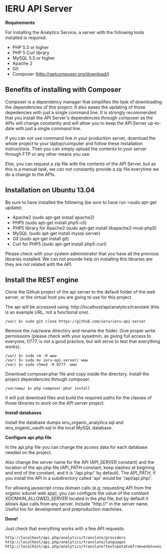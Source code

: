 IERU API Server
===============

**Requirements**

For installing the Analytics Service, a server with the following tools installed is required:

* PHP 5.3 or higher
* PHP 5 Curl library
* MySQL 5.5 or higher
* Apache 2
* Git
* Composer (http://getcomposer.org/download/)

Benefits of installing with Composer
------------------------------------

Composer is a dependency manager that simplifies the task of downloading the dependencies of this project. It also eases the updating of those depedencies with just a single command line. It is strongly recommended that you install the API Server's dependencies through composer as the APIs will change constantly and will allow you to keep the API Server up-to-date with just a single command line.

If you can not use command line in your production server, download the whole project to your laptop/computer and follow these installation instructions. Then you can simply upload the contents to your server through FTP or any other means you use.

Else, you can request a zip file with the contents of the API Server, but as this is a manual task, we can not constantly provide a zip file everytime we do a change to the APIs.

Installation on Ubuntu 13.04
----------------------------
Be sure to have installed the following (be sure to have run >sudo apt-get update):
* Apache2 (sudo apt-get install apache2)
* PHP5 (sudo apt-get install php5-cli)
* PHP5 library for Apache2 (sudo apt-get install libapache2-mod-php5)
* MySQL (sudo apt-get install mysql-server)
* Git (sudo apt-get install git)
* Curl for PHP5 (sudo apt-get install php5-curl)

Please check with your system administrator that you have all the previous libraries installed. We can not provide help on installing this libraries are they are not related with the API.

Install the REST engine
-----------------------

Clone the Github project of the api server to the default folder of the web server, or the virtual host you are going to use for this project.

The api will be accessed using: http://localhost/api/analytics/translate (this is an example URL, not a functional one).

```
/var/ $> sudo git clone https://github.com/ieru/ieru-api-server
```

Remove the /var/www directory and rename the folder. Give proper write permissions (please check with your sysadmin, as giving full access to everyone, 0777, is not a good practice, but will serve to test that everything works).
```
/var/ $> sudo rm -R www
/var/ $> sudo mv ieru-api-server/ www
/var/ $> sudo chmod -R 0777  www
```

Download composer.phar file and copy inside the directory. Install the project dependencies through composer.
```
/var/www/ $> php composer.phar install
```

It will just download files and build the required paths for the classes of those libraries to work on the API server project.

**Install databases**

Install the database dumps ieru_organic_analytics.sql and ieru_organic_oauth.sql in the local MySQL database.


**Configure api.php file**

In the api.php file you can change the access data for each database needed on the project.

Also change the server name for the API (API_SERVER constant) and the location of the api.php file (API_PATH constant, keep slashes at begining and end of the constant, and it is '/api.php/' by default). The API_PATH, if you install the API in a subdirectory called 'api' would be '/api/api.php/'.

For allowing javascript cross domain calls (e.g: requesting API from the organic edunet web app), you can configure the value of the constant XDOMAIN_ALLOWED_SERVER located in the php file, but by default it allows Ajax calls from any server. Include "http://" in the server name. Useful too for development and preproduction machines.

**Done!**

Just check that everything works with a few API requests:
```
http://localhost/api.php/analytics/translate/providers
http://localhost/api.php/analytics/translate/languages
http://localhost/api.php/analytics/translate?text=potato&from=en&to=es
```
